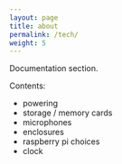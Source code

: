 ```yaml
---
layout: page
title: about
permalink: /tech/
weight: 5
---
```


Documentation section.

Contents:
* powering
* storage / memory cards
* microphones
* enclosures
* raspberry pi choices
* clock
